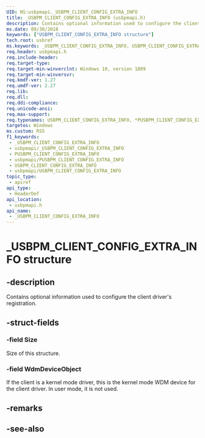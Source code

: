 ```yaml
---
UID: NS:usbpmapi._USBPM_CLIENT_CONFIG_EXTRA_INFO
title: _USBPM_CLIENT_CONFIG_EXTRA_INFO (usbpmapi.h)
description: Contains optional information used to configure the client driver's registration.
ms.date: 09/30/2018
keywords: ["USBPM_CLIENT_CONFIG_EXTRA_INFO structure"]
tech.root: usbref
ms.keywords: _USBPM_CLIENT_CONFIG_EXTRA_INFO, USBPM_CLIENT_CONFIG_EXTRA_INFO, *PUSBPM_CLIENT_CONFIG_EXTRA_INFO,
req.header: usbpmapi.h
req.include-header: 
req.target-type: 
req.target-min-winverclnt: Windows 10, version 1809
req.target-min-winversvr: 
req.kmdf-ver: 1.27
req.umdf-ver: 2.27
req.lib: 
req.dll: 
req.ddi-compliance: 
req.unicode-ansi: 
req.max-support: 
req.typenames: USBPM_CLIENT_CONFIG_EXTRA_INFO, *PUSBPM_CLIENT_CONFIG_EXTRA_INFO
targetos: Windows
ms.custom: RS5
f1_keywords:
 - _USBPM_CLIENT_CONFIG_EXTRA_INFO
 - usbpmapi/_USBPM_CLIENT_CONFIG_EXTRA_INFO
 - PUSBPM_CLIENT_CONFIG_EXTRA_INFO
 - usbpmapi/PUSBPM_CLIENT_CONFIG_EXTRA_INFO
 - USBPM_CLIENT_CONFIG_EXTRA_INFO
 - usbpmapi/USBPM_CLIENT_CONFIG_EXTRA_INFO
topic_type:
 - apiref
api_type:
 - HeaderDef
api_location:
 - usbpmapi.h
api_name:
 - _USBPM_CLIENT_CONFIG_EXTRA_INFO
---
```


# _USBPM_CLIENT_CONFIG_EXTRA_INFO structure


## -description

Contains optional information used to configure the client driver's registration.

## -struct-fields

### -field Size

Size of this structure.

### -field WdmDeviceObject

If the client is a kernel mode driver, this is the kernel mode WDM device for the client driver. In user mode, it is not used.

## -remarks

## -see-also

